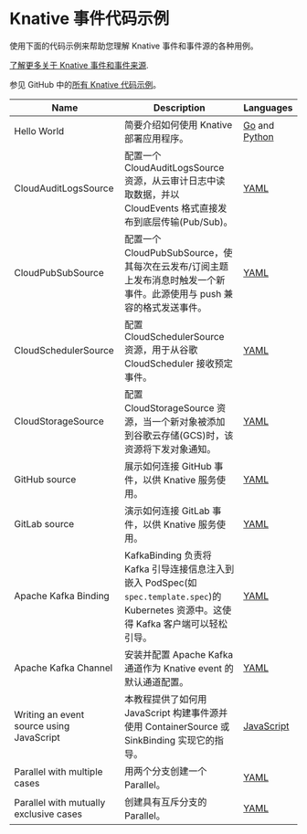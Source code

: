 # Knative 事件代码示例

使用下面的代码示例来帮助您理解 Knative 事件和事件源的各种用例。

[了解更多关于 Knative 事件和事件来源](../eventing/README.md).

参见 GitHub 中的[所有 Knative 代码示例](https://github.com/knative/docs/tree/main/code-samples)。

| Name                                     | Description                                                                                                                             | Languages                                                                                                                                                                                                 |
| ---------------------------------------- | --------------------------------------------------------------------------------------------------------------------------------------- | --------------------------------------------------------------------------------------------------------------------------------------------------------------------------------------------------------- |
| Hello World                              | 简要介绍如何使用 Knative 部署应用程序。                                                                                                 | [Go](https://github.com/knative/docs/tree/main/code-samples/eventing/helloworld/helloworld-go) and [Python](https://github.com/knative/docs/tree/main/code-samples/eventing/helloworld/helloworld-python) |
| CloudAuditLogsSource                     | 配置一个 CloudAuditLogsSource 资源，从云审计日志中读取数据，并以 CloudEvents 格式直接发布到底层传输(Pub/Sub)。                          | [YAML](https://github.com/knative/docs/tree/main/code-samples/eventing/cloud-audit-logs-source)                                                                                                           |
| CloudPubSubSource                        | 配置一个 CloudPubSubSource，使其每次在云发布/订阅主题上发布消息时触发一个新事件。此源使用与 push 兼容的格式发送事件。                   | [YAML](https://github.com/knative/docs/tree/main/code-samples/eventing/cloud-pubsub-source)                                                                                                               |
| CloudSchedulerSource                     | 配置 CloudSchedulerSource 资源，用于从谷歌 CloudScheduler 接收预定事件。                                                                | [YAML](https://github.com/knative/docs/tree/main/code-samples/eventing/cloud-scheduler-source)                                                                                                            |
| CloudStorageSource                       | 配置 CloudStorageSource 资源，当一个新对象被添加到谷歌云存储(GCS)时，该资源将下发对象通知。                                             | [YAML](https://github.com/knative/docs/tree/main/code-samples/eventing/cloud-storage-source)                                                                                                              |
| GitHub source                            | 展示如何连接 GitHub 事件，以供 Knative 服务使用。                                                                                       | [YAML](https://github.com/knative/docs/tree/main/code-samples/eventing/github-source)                                                                                                                     |
| GitLab source                            | 演示如何连接 GitLab 事件，以供 Knative 服务使用。                                                                                       | [YAML](https://github.com/knative/docs/tree/main/code-samples/eventing/gitlab-source)                                                                                                                     |
| Apache Kafka Binding                     | KafkaBinding 负责将 Kafka 引导连接信息注入到嵌入 PodSpec(如`spec.template.spec`)的 Kubernetes 资源中。这使得 Kafka 客户端可以轻松引导。 | [YAML](https://github.com/knative/docs/tree/main/code-samples/eventing/kafka/binding)                                                                                                                     |
| Apache Kafka Channel                     | 安装并配置 Apache Kafka 通道作为 Knative event 的默认通道配置。                                                                         | [YAML](https://github.com/knative/docs/tree/main/code-samples/eventing/kafka/channel)                                                                                                                     |
| Writing an event source using JavaScript | 本教程提供了如何用 JavaScript 构建事件源并使用 ContainerSource 或 SinkBinding 实现它的指导。                                            | [JavaScript](https://github.com/knative/docs/tree/main/code-samples/eventing/writing-event-source-easy-way)                                                                                               |
| Parallel with multiple cases             | 用两个分支创建一个 Parallel。                                                                                                           | [YAML](https://github.com/knative/docs/tree/main/code-samples/eventing/parallel/multiple-branches)                                                                                                        |
| Parallel with mutually exclusive cases   | 创建具有互斥分支的 Parallel。                                                                                                           | [YAML](https://github.com/knative/docs/tree/main/code-samples/eventing/parallel/mutual-exclusivity)                                                                                                       |
